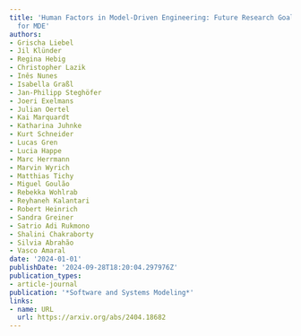```yaml
---
title: 'Human Factors in Model-Driven Engineering: Future Research Goals and Initiatives
  for MDE'
authors:
- Grischa Liebel
- Jil Klünder
- Regina Hebig
- Christopher Lazik
- Inês Nunes
- Isabella Graßl
- Jan-Philipp Steghöfer
- Joeri Exelmans
- Julian Oertel
- Kai Marquardt
- Katharina Juhnke
- Kurt Schneider
- Lucas Gren
- Lucia Happe
- Marc Herrmann
- Marvin Wyrich
- Matthias Tichy
- Miguel Goulão
- Rebekka Wohlrab
- Reyhaneh Kalantari
- Robert Heinrich
- Sandra Greiner
- Satrio Adi Rukmono
- Shalini Chakraborty
- Silvia Abrahão
- Vasco Amaral
date: '2024-01-01'
publishDate: '2024-09-28T18:20:04.297976Z'
publication_types:
- article-journal
publication: '*Software and Systems Modeling*'
links:
- name: URL
  url: https://arxiv.org/abs/2404.18682
---
```

